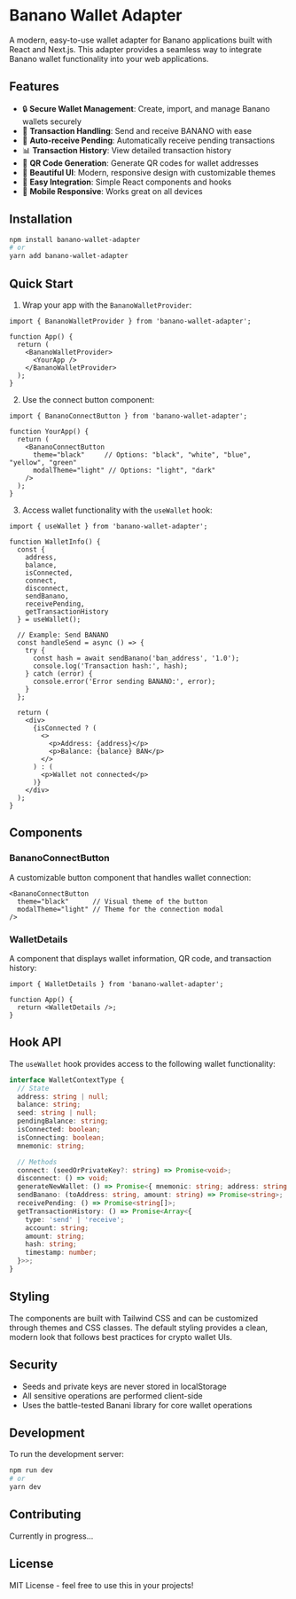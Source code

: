 # Banano Wallet Adapter

A modern, easy-to-use wallet adapter for Banano applications built with React and Next.js. This adapter provides a seamless way to integrate Banano wallet functionality into your web applications.

## Features

- 🔒 **Secure Wallet Management**: Create, import, and manage Banano wallets securely
- 💸 **Transaction Handling**: Send and receive BANANO with ease
- 🔄 **Auto-receive Pending**: Automatically receive pending transactions
- 📊 **Transaction History**: View detailed transaction history
- 📱 **QR Code Generation**: Generate QR codes for wallet addresses
- 🎨 **Beautiful UI**: Modern, responsive design with customizable themes
- 🔌 **Easy Integration**: Simple React components and hooks
- 📱 **Mobile Responsive**: Works great on all devices

## Installation

```bash
npm install banano-wallet-adapter
# or
yarn add banano-wallet-adapter
```

## Quick Start

1. Wrap your app with the `BananoWalletProvider`:

```tsx
import { BananoWalletProvider } from 'banano-wallet-adapter';

function App() {
  return (
    <BananoWalletProvider>
      <YourApp />
    </BananoWalletProvider>
  );
}
```

2. Use the connect button component:

```tsx
import { BananoConnectButton } from 'banano-wallet-adapter';

function YourApp() {
  return (
    <BananoConnectButton 
      theme="black"     // Options: "black", "white", "blue", "yellow", "green"
      modalTheme="light" // Options: "light", "dark"
    />
  );
}
```

3. Access wallet functionality with the `useWallet` hook:

```tsx
import { useWallet } from 'banano-wallet-adapter';

function WalletInfo() {
  const { 
    address,
    balance,
    isConnected,
    connect,
    disconnect,
    sendBanano,
    receivePending,
    getTransactionHistory
  } = useWallet();

  // Example: Send BANANO
  const handleSend = async () => {
    try {
      const hash = await sendBanano('ban_address', '1.0');
      console.log('Transaction hash:', hash);
    } catch (error) {
      console.error('Error sending BANANO:', error);
    }
  };

  return (
    <div>
      {isConnected ? (
        <>
          <p>Address: {address}</p>
          <p>Balance: {balance} BAN</p>
        </>
      ) : (
        <p>Wallet not connected</p>
      )}
    </div>
  );
}
```

## Components

### BananoConnectButton

A customizable button component that handles wallet connection:

```tsx
<BananoConnectButton 
  theme="black"      // Visual theme of the button
  modalTheme="light" // Theme for the connection modal
/>
```

### WalletDetails

A component that displays wallet information, QR code, and transaction history:

```tsx
import { WalletDetails } from 'banano-wallet-adapter';

function App() {
  return <WalletDetails />;
}
```

## Hook API

The `useWallet` hook provides access to the following wallet functionality:

```typescript
interface WalletContextType {
  // State
  address: string | null;
  balance: string;
  seed: string | null;
  pendingBalance: string;
  isConnected: boolean;
  isConnecting: boolean;
  mnemonic: string;

  // Methods
  connect: (seedOrPrivateKey?: string) => Promise<void>;
  disconnect: () => void;
  generateNewWallet: () => Promise<{ mnemonic: string; address: string }>;
  sendBanano: (toAddress: string, amount: string) => Promise<string>;
  receivePending: () => Promise<string[]>;
  getTransactionHistory: () => Promise<Array<{
    type: 'send' | 'receive';
    account: string;
    amount: string;
    hash: string;
    timestamp: number;
  }>>;
}
```

## Styling

The components are built with Tailwind CSS and can be customized through themes and CSS classes. The default styling provides a clean, modern look that follows best practices for crypto wallet UIs.

## Security

- Seeds and private keys are never stored in localStorage
- All sensitive operations are performed client-side
- Uses the battle-tested Banani library for core wallet operations

## Development

To run the development server:

```bash
npm run dev
# or
yarn dev
```

## Contributing

Currently in progress...

## License

MIT License - feel free to use this in your projects!
